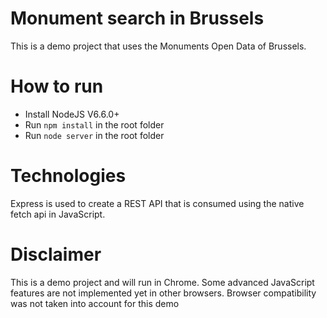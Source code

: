 # Monument search in Brussels
This is a demo project that uses the Monuments Open Data of Brussels.
 
# How to run
* Install NodeJS V6.6.0+
* Run `npm install` in the root folder
* Run `node server` in the root folder

# Technologies
Express is used to create a REST API that is consumed using the native fetch api in JavaScript.

# Disclaimer
This is a demo project and will run in Chrome. Some advanced JavaScript features are not implemented yet in other browsers.
Browser compatibility was not taken into account for this demo